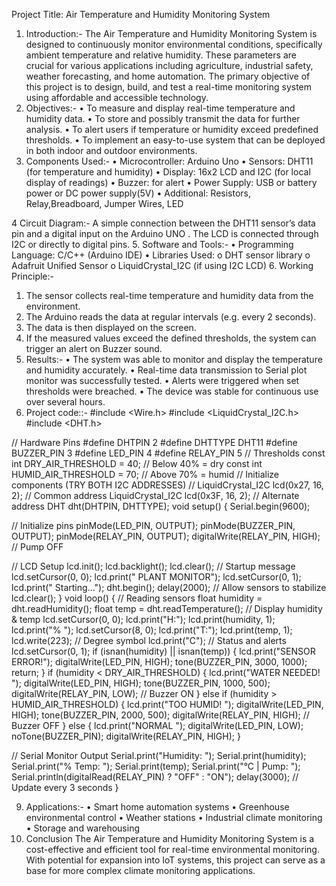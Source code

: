 Project Title: Air Temperature and Humidity Monitoring System
1. Introduction:- 
The Air Temperature and Humidity Monitoring System is designed to continuously monitor environmental conditions, specifically ambient temperature and relative humidity. These parameters are crucial for various applications including agriculture, industrial safety, weather forecasting, and home automation. The primary objective of this project is to design, build, and test a real-time monitoring system using affordable and accessible technology.
2. Objectives:-
•	To measure and display real-time temperature and humidity data.
•	To store and possibly transmit the data for further analysis.
•	To alert users if temperature or humidity exceed predefined thresholds.
•	To implement an easy-to-use system that can be deployed in both indoor and outdoor environments.
3. Components Used:-
•	Microcontroller: Arduino Uno 
•	Sensors: DHT11 (for temperature and humidity)
•	Display: 16x2 LCD and I2C (for local display of readings)
•	Buzzer: for alert
•	Power Supply: USB or battery power or DC power supply(5V)
•	Additional: Resistors, Relay,Breadboard, Jumper Wires, LED

4 Circuit Diagram:-
A simple connection between the DHT11 sensor’s data pin and a digital input on the Arduino UNO . The LCD is connected through I2C or directly to digital pins.
5. Software and Tools:-
•	Programming Language: C/C++ (Arduino IDE)
•	Libraries Used:
o	DHT sensor library
o	Adafruit Unified Sensor
o	LiquidCrystal_I2C (if using I2C LCD)
6. Working Principle:-
1.	The sensor collects real-time temperature and humidity data from the environment.
2.	The Arduino reads the data at regular intervals (e.g. every 2 seconds).
3.	The data is then displayed on the screen.
4.	If the measured values exceed the defined thresholds, the system can trigger an alert on Buzzer sound.
7. Results:-
•	The system was able to monitor and display the temperature and humidity accurately.
•	Real-time data transmission to Serial plot monitor was successfully tested.
•	Alerts were triggered when set thresholds were breached.
•	The device was stable for continuous use over several hours.
 8. Project code::-
#include <Wire.h>
#include <LiquidCrystal_I2C.h>
#include <DHT.h>

// Hardware Pins
#define DHTPIN 2
#define DHTTYPE DHT11
#define BUZZER_PIN 3
#define LED_PIN 4
#define RELAY_PIN 5
// Thresholds
const int DRY_AIR_THRESHOLD = 40;  // Below 40% = dry
const int HUMID_AIR_THRESHOLD = 70;          // Above 70% = humid
// Initialize components (TRY BOTH I2C ADDRESSES)
// LiquidCrystal_I2C lcd(0x27, 16, 2);  // Common address
LiquidCrystal_I2C lcd(0x3F, 16, 2);    // Alternate address
DHT dht(DHTPIN, DHTTYPE);
void setup() {
  Serial.begin(9600);
  
  // Initialize pins
  pinMode(LED_PIN, OUTPUT);
  pinMode(BUZZER_PIN, OUTPUT);
  pinMode(RELAY_PIN, OUTPUT);
  digitalWrite(RELAY_PIN, HIGH);                // Pump OFF
  
  // LCD Setup
  lcd.init();
  lcd.backlight();
  lcd.clear();
  // Startup message
  lcd.setCursor(0, 0);
  lcd.print("  PLANT MONITOR");
  lcd.setCursor(0, 1);
  lcd.print("  Starting...");
  dht.begin();
  delay(2000); // Allow sensors to stabilize
  lcd.clear();
}
void loop() {
  // Reading  sensors
  float humidity = dht.readHumidity();
  float temp = dht.readTemperature();
// Display humidity & temp
  lcd.setCursor(0, 0);
  lcd.print("H:");
  lcd.print(humidity, 1);
  lcd.print("% ");
   lcd.setCursor(8, 0);
  lcd.print("T:");
  lcd.print(temp, 1);
  lcd.write(223); // Degree symbol
  lcd.print("C");
                                                  // Status and alerts
  lcd.setCursor(0, 1);
  if (isnan(humidity) || isnan(temp)) {
    lcd.print("SENSOR ERROR!");
    digitalWrite(LED_PIN, HIGH);
    tone(BUZZER_PIN, 3000, 1000);
    return;
}
   if (humidity < DRY_AIR_THRESHOLD) {
    lcd.print("WATER NEEDED!   ");
    digitalWrite(LED_PIN, HIGH);
    tone(BUZZER_PIN, 1000, 500);
    digitalWrite(RELAY_PIN, LOW); // Buzzer ON
  } 
  else if (humidity > HUMID_AIR_THRESHOLD) {
    lcd.print("TOO HUMID!     ");
    digitalWrite(LED_PIN, HIGH);
    tone(BUZZER_PIN, 2000, 500);
    digitalWrite(RELAY_PIN, HIGH); // Buzzer OFF
  }
  else {
    lcd.print("NORMAL         ");
    digitalWrite(LED_PIN, LOW);
    noTone(BUZZER_PIN);
    digitalWrite(RELAY_PIN, HIGH);
  }

// Serial Monitor Output
  Serial.print("Humidity: ");
  Serial.print(humidity);
  Serial.print("% Temp: ");
  Serial.print(temp);
  Serial.print("°C | Pump: ");
  Serial.println(digitalRead(RELAY_PIN) ? "OFF" : "ON");
delay(3000);                // Update every 3 seconds
}


9. Applications:-
•	Smart home automation systems
•	Greenhouse environmental control
•	Weather stations
•	Industrial climate monitoring
•	Storage and warehousing
10. Conclusion
The Air Temperature and Humidity Monitoring System is a cost-effective and efficient tool for real-time environmental monitoring. With potential for expansion into IoT systems, this project can serve as a base for more complex climate monitoring applications.



